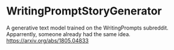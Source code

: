 # WritingPromptStoryGenerator
A generative text model trained on the WritingPrompts subreddit. Apparrently, someone already had the same idea. https://arxiv.org/abs/1805.04833
